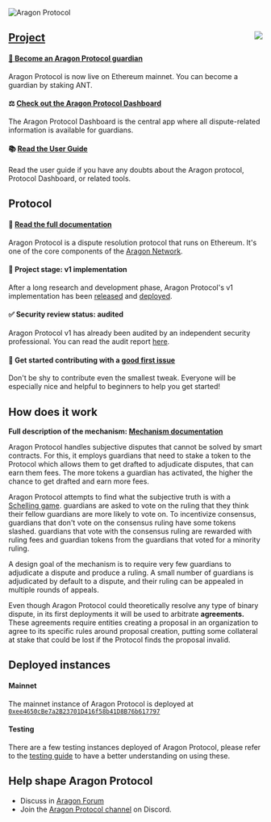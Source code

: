 ![Aragon Protocol](./docs/aragon-protocol.png)

<img align="right" src="https://github.com/aragon/protocol/workflows/CI/badge.svg">
  <a href="https://github.com/aragon/protocol/actions"/>
</img>

## Project

#### 👩‍️ [Become an Aragon Protocol guardian](https://ant.aragon.org)
Aragon Protocol is now live on Ethereum mainnet. You can become a guardian by staking ANT.

#### ⚖ [Check out the Aragon Protocol Dashboard](https://protocol.aragon.org)
The Aragon Protocol Dashboard is the central app where all dispute-related information is available for guardians.

#### 📚 [Read the User Guide](https://help.aragon.org/category/47-aragoncourt) 
Read the user guide if you have any doubts about the Aragon protocol, Protocol Dashboard, or related tools.

## Protocol

#### 📓 [Read the full documentation](/docs)
Aragon Protocol is a dispute resolution protocol that runs on Ethereum. It's one of the core components of the [Aragon Network](https://aragon.org/network/).

#### 🚧 Project stage: v1 implementation
After a long research and development phase, Aragon Protocol's v1 implementation has been [released](https://www.npmjs.com/package/@aragon/protocol) and [deployed](https://etherscan.io/address/0xee4650cBe7a2B23701D416f58b41D8B76b617797#code).

#### ✅ Security review status: audited
Aragon Protocol v1 has already been audited by an independent security professional. You can read the audit report [here](https://github.com/gakonst/publications/blob/master/aragon_protocol_audit.pdf). 

#### 👋 Get started contributing with a [good first issue](https://github.com/aragon/aragon-protocol/issues?q=is%3Aissue+is%3Aopen+label%3A%22good+first+issue%22)
Don't be shy to contribute even the smallest tweak. Everyone will be especially nice and helpful to beginners to help you get started!

## How does it work

**Full description of the mechanism: [Mechanism documentation](/docs/1-mechanism)**

Aragon Protocol handles subjective disputes that cannot be solved by smart contracts. For this, it employs guardians that need to stake a token to the Protocol which allows them to get drafted to adjudicate disputes, that can earn them fees. The more tokens a guardian has activated, the higher the chance to get drafted and earn more fees.

Aragon Protocol attempts to find what the subjective truth is with a [Schelling game](https://en.wikipedia.org/wiki/Focal_point_(game_theory)). guardians are asked to vote on the ruling that they think their fellow guardians are more likely to vote on. To incentivize consensus, guardians that don't vote on the consensus ruling have some tokens slashed. guardians that vote with the consensus ruling are rewarded with ruling fees and guardian tokens from the guardians that voted for a minority ruling.

A design goal of the mechanism is to require very few guardians to adjudicate a dispute and produce a ruling. A small number of guardians is adjudicated by default to a dispute, and their ruling can be appealed in multiple rounds of appeals.

Even though Aragon Protocol could theoretically resolve any type of binary dispute, in its first deployments it will be used to arbitrate **agreements.** These agreements require entities creating a proposal in an organization to agree to its specific rules around proposal creation, putting some collateral at stake that could be lost if the Protocol finds the proposal invalid.

## Deployed instances

#### Mainnet

The mainnet instance of Aragon Protocol is deployed at [`0xee4650cBe7a2B23701D416f58b41D8B76b617797`](https://etherscan.io/address/0xee4650cBe7a2B23701D416f58b41D8B76b617797#code)

#### Testing

There are a few testing instances deployed of Aragon Protocol, please refer to the [testing guide](/docs/8-testing-guide) to have a better understanding on using these.

## Help shape Aragon Protocol
- Discuss in [Aragon Forum](https://forum.aragon.org/tags/dispute-resolution)
- Join the [Aragon Protocol channel](https://discord.gg/nxMejdG) on Discord.
